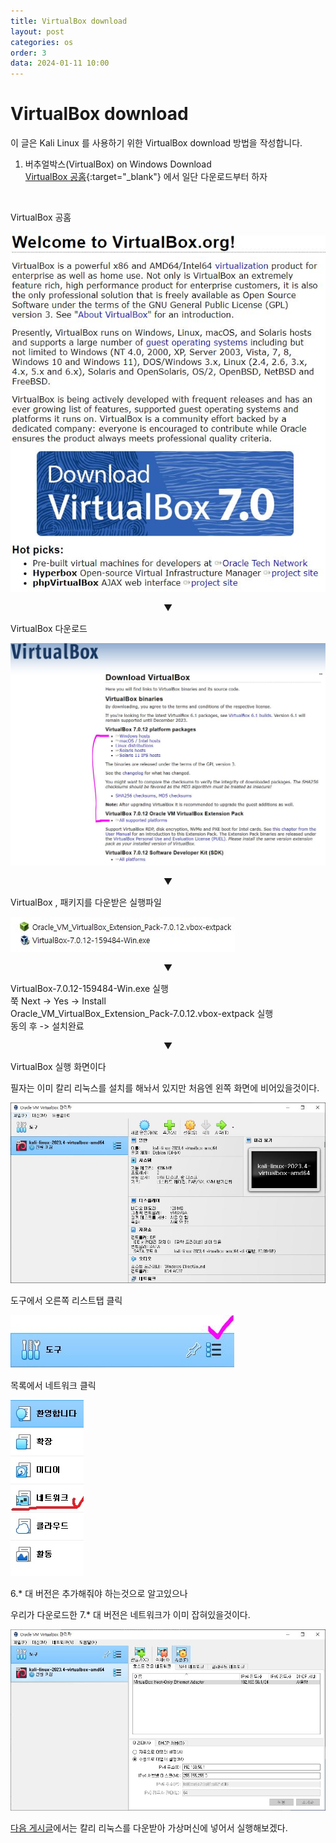```yaml
---
title: VirtualBox download
layout: post
categories: os
order: 3
data: 2024-01-11 10:00
---
```


# VirtualBox download

이 글은 Kali Linux 를 사용하기 위한 VirtualBox download 방법을 작성합니다.<br>
 
1. 버추얼박스(VirtualBox) on Windows Download<br>
    [VirtualBox 공홈](https://www.virtualbox.org/){:target="_blank"} 에서 일단 다운로드부터 하자<br>

<br>

<p>VirtualBox 공홈</p>

![VirtualBox 공홈](/assets/img/os/virtualBox/virtualBox_1.jpg "VirtualBox 공홈")

<p style="text-align: center;">▼</p>

<p>VirtualBox 다운로드</p>

![VirtualBox 다운로드](/assets/img/os/virtualBox/virtualBox_2.jpg "VirtualBox 다운로드")

<p style="text-align: center;">▼</p>

<p>VirtualBox , 패키지를 다운받은 실행파일</p>

![VirtualBox Install 실행파일](/assets/img/os/virtualBox/virtualBox_3.jpg "VirtualBox Install 실행파일")

<p style="text-align: center;">▼</p>

VirtualBox-7.0.12-159484-Win.exe 실행 <br >
쭉 Next -> Yes -> Install<br >
Oracle_VM_VirtualBox_Extension_Pack-7.0.12.vbox-extpack 실행 <br >
동의 후 -> 설치완료 <br >

<p style="text-align: center;">▼</p>

<p>VirtualBox 실행 화면이다</p>
<p>필자는 이미 칼리 리눅스를 설치를 해놔서 있지만 처음엔 왼쪽 화면에 비어있을것이다.</p>

![VirtualBox 실행 화면](/assets/img/os/virtualBox/virtualBox_4.jpg "VirtualBox 실행 화면")

<p>도구에서 오른쪽 리스트탭 클릭</p>

![VirtualBox 도구](/assets/img/os/virtualBox/virtualBox_4-1.jpg "VirtualBox 도구")

<p>목록에서 네트워크 클릭</p>

![VirtualBox 네트워크](/assets/img/os/virtualBox/virtualBox_4-2.jpg "VirtualBox 네트워크")

<p>6.* 대 버전은 추가해줘야 하는것으로 알고있으나</p>
<p>우리가 다운로드한 7.* 대 버전은 네트워크가 이미 잡혀있을것이다.</p>

![VirtualBox 네트워크 설정](/assets/img/os/virtualBox/virtualBox_4-3.jpg "VirtualBox 네트워크 설정")

[다음 게시글](/2024-01/Kali-Linux-1)에서는 칼리 리눅스를 다운받아 가상머신에 넣어서 실행해보겠다.